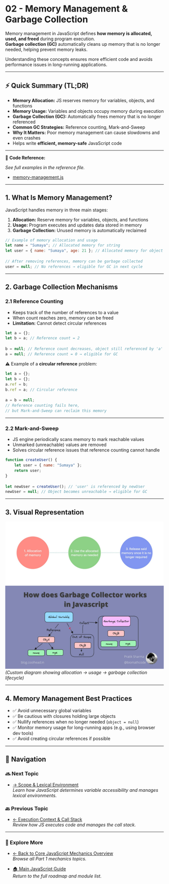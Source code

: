 # 02 - Memory Management & Garbage Collection

Memory management in JavaScript defines **how memory is allocated, used, and freed** during program execution.  
**Garbage collection (GC)** automatically cleans up memory that is no longer needed, helping prevent memory leaks.

Understanding these concepts ensures more efficient code and avoids performance issues in long-running applications.

---

## ⚡ Quick Summary (TL;DR)

- **Memory Allocation:** JS reserves memory for variables, objects, and functions  
- **Memory Usage:** Variables and objects occupy memory during execution  
- **Garbage Collection (GC):** Automatically frees memory that is no longer referenced  
- **Common GC Strategies:** Reference counting, Mark-and-Sweep  
- **Why It Matters:** Poor memory management can cause slowdowns and even crashes  
- Helps write **efficient, memory-safe** JavaScript code  

---

📂 **Code Reference:**

_See full examples in the reference file._  

- [memory-management.js](memory-management.js)

---

## 1. What Is Memory Management?

JavaScript handles memory in three main stages:

1. **Allocation:** Reserve memory for variables, objects, and functions  
2. **Usage:** Program executes and updates data stored in memory  
3. **Garbage Collection:** Unused memory is automatically reclaimed

```js
// Example of memory allocation and usage
let name = "Sumaya"; // Allocated memory for string
let user = { name: "Sumaya", age: 21 }; // Allocated memory for object

// After removing references, memory can be garbage collected
user = null; // No references → eligible for GC in next cycle
```

---

## 2. Garbage Collection Mechanisms

### 2.1 Reference Counting

- Keeps track of the number of references to a value  
- When count reaches zero, memory can be freed  
- **Limitation:** Cannot detect circular references  

```js
let a = {};
let b = a; // Reference count = 2

b = null; // Reference count decreases, object still referenced by 'a'
a = null; // Reference count = 0 → eligible for GC
```

⚠️ Example of a **circular reference** problem:

```js
let a = {};
let b = {};
a.ref = b;
b.ref = a; // Circular reference

a = b = null; 
// Reference counting fails here, 
// but Mark-and-Sweep can reclaim this memory
```

---

### 2.2 Mark-and-Sweep

- JS engine periodically scans memory to mark reachable values  
- Unmarked (unreachable) values are removed  
- Solves circular reference issues that reference counting cannot handle  

```js
function createUser() {
    let user = { name: "Sumaya" };
    return user;
}

let newUser = createUser(); // 'user' is referenced by newUser
newUser = null; // Object becomes unreachable → eligible for GC
```

---

## 3. Visual Representation

![Memory Lifecycle](../../assets/images/memory-lifecycle.jpg)  
![Garbage Collector](../../assets/images/garbage-collector.jpeg)  
_(Custom diagram showing allocation → usage → garbage collection lifecycle)_

---

## 4. Memory Management Best Practices

- ✅ Avoid unnecessary global variables  
- ✅ Be cautious with closures holding large objects  
- ✅ Nullify references when no longer needed (`object = null`)  
- ✅ Monitor memory usage for long-running apps (e.g., using browser dev tools)  
- ✅ Avoid creating circular references if possible  

---

## 🔗 Navigation

### 🔜 Next Topic

- [→ Scope & Lexical Environment](../03-scope-lexical-environment/README.md)  
_Learn how JavaScript determines variable accessibility and manages lexical environments._

### 🔙 Previous Topic

- [← Execution Context & Call Stack](../01-execution-context-call-stack/README.md)  
_Review how JS executes code and manages the call stack._

---

### 📂 Explore More

- [← Back to Core JavaScript Mechanics Overview](../README.md)  
_Browse all Part 1 mechanics topics._

- [🏠 Main JavaScript Guide](../../README.md)  
_Return to the full roadmap and module list._
